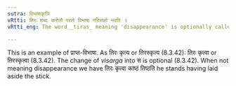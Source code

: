 ```yaml
---
sutra: विभाषाकृञि
vRtti: तिरः शब्दः करोतौ परतो विभाषा गतिसंज्ञो भवति ॥
vRtti_eng: The word _tiras_ meaning 'disappearance' is optionally called _gati_, when the verb _kri_ follows.

---
```

This is an example of प्राप्त-विभाषा. As तिरः कृत्य or तिरस्कृत्य (8.3.42): तिरः कृत्वा or तिरस्कृत्वा (8.3.42). The change of _visarga_ into स is optional (8.3.42). When not meaning disappearance we have तिरः कृत्वा काष्ठं तिष्ठति he stands having laid aside the stick.